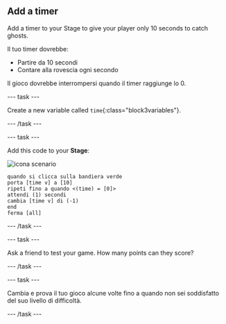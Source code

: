 ## Add a timer

Add a timer to your Stage to give your player only 10 seconds to catch ghosts.

Il tuo timer dovrebbe:

+ Partire da 10 secondi
+ Contare alla rovescia ogni secondo

Il gioco dovrebbe interrompersi quando il timer raggiunge lo 0.

\--- task \---

Create a new variable called `time`{:class="block3variables"}.

\--- /task \---

\--- task \---

Add this code to your **Stage**:

![icona scenario](images/ghost-backdrop.png)

```blocks3
quando si clicca sulla bandiera verde
porta [time v] a [10]
ripeti fino a quando <(time) = [0]>
attendi (1) secondi
cambia [time v] di (-1)
end
ferma [all]
```

\--- /task \---

\--- task \---

Ask a friend to test your game. How many points can they score?

\--- /task \---

\--- task \---

Cambia e prova il tuo gioco alcune volte fino a quando non sei soddisfatto del suo livello di difficoltà.

\--- /task \---